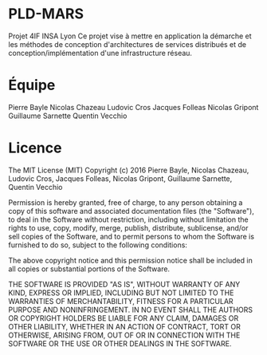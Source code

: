 # PLD-MARS
Projet 4IF INSA Lyon
Ce projet vise à mettre en application la démarche et les méthodes de conception d'architectures de services distribués et de conception/implémentation d'une infrastructure réseau.

# Équipe
Pierre Bayle
Nicolas Chazeau
Ludovic Cros
Jacques Folleas
Nicolas Gripont
Guillaume Sarnette
Quentin Vecchio

# Licence
The MIT License (MIT)
Copyright (c) 2016 Pierre Bayle, Nicolas Chazeau, Ludovic Cros, Jacques Folleas, Nicolas Gripont, Guillaume Sarnette, Quentin Vecchio

Permission is hereby granted, free of charge, to any person obtaining a copy of this software and associated documentation files (the "Software"), to deal in the Software without restriction, including without limitation the rights to use, copy, modify, merge, publish, distribute, sublicense, and/or sell copies of the Software, and to permit persons to whom the Software is furnished to do so, subject to the following conditions:

The above copyright notice and this permission notice shall be included in all copies or substantial portions of the Software.

THE SOFTWARE IS PROVIDED "AS IS", WITHOUT WARRANTY OF ANY KIND, EXPRESS OR IMPLIED, INCLUDING BUT NOT LIMITED TO THE WARRANTIES OF MERCHANTABILITY, FITNESS FOR A PARTICULAR PURPOSE AND NONINFRINGEMENT. IN NO EVENT SHALL THE AUTHORS OR COPYRIGHT HOLDERS BE LIABLE FOR ANY CLAIM, DAMAGES OR OTHER LIABILITY, WHETHER IN AN ACTION OF CONTRACT, TORT OR OTHERWISE, ARISING FROM, OUT OF OR IN CONNECTION WITH THE SOFTWARE OR THE USE OR OTHER DEALINGS IN THE SOFTWARE.